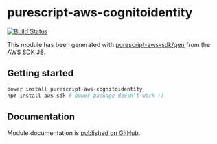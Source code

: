 # purescript-aws-cognitoidentity

[![Build Status](https://app.wercker.com/status/5909b9e96d1080804b17a28f72f87b6b/s/master)](https://app.wercker.com/project/byKey/5909b9e96d1080804b17a28f72f87b6b)

This module has been generated with [purescript-aws-sdk/gen](https://github.com/purescript-aws-sdk/gen) from the [AWS SDK JS](https://github.com/aws/aws-sdk-js).

## Getting started

```sh
bower install purescript-aws-cognitoidentity
npm install aws-sdk # bower package doesn't work :(
```

## Documentation

Module documentation is [published on GitHub](https://github.com/purescript-aws-sdk/purescript-aws-cognitoidentity/tree/master/docs).
